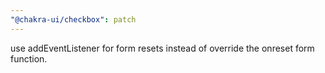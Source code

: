 ```yaml
---
"@chakra-ui/checkbox": patch
---
```


use addEventListener for form resets instead of override the onreset form
function.
